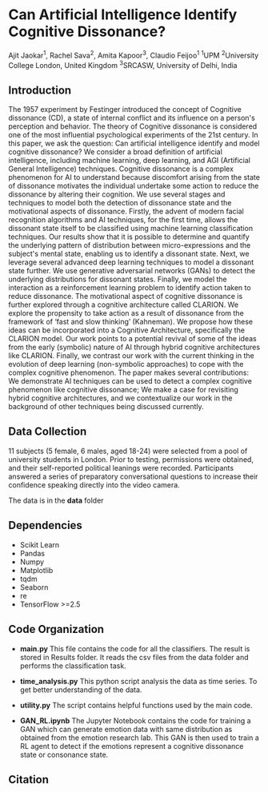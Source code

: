 # Can Artificial Intelligence Identify Cognitive Dissonance?
Ajit Jaokar<sup>1</sup>, Rachel Sava<sup>2</sup>, Amita Kapoor<sup>3</sup>, Claudio Feijoo<sup>1</sup>
<sup>1</sup>UPM
<sup>2</sup>University College London, United Kingdom
<sup>3</sup>SRCASW, University of Delhi, India



## Introduction
The 1957 experiment by Festinger introduced the concept of Cognitive dissonance (CD), a state of internal conflict and its influence on a person's perception and behavior.  The theory of Cognitive dissonance is considered one of the most influential psychological experiments of the 21st century. In this paper, we ask the question: Can artificial intelligence identify and model cognitive dissonance? We consider a broad definition of artificial intelligence, including machine learning, deep learning, and AGI (Artificial General Intelligence) techniques. Cognitive dissonance is a complex phenomenon for AI to understand because discomfort arising from the state of dissonance motivates the individual undertake some action to reduce the dissonance by altering their cognition. We use several stages and techniques to model both the detection of dissonance state and the motivational aspects of dissonance. 
Firstly, the advent of modern facial recognition algorithms and AI techniques, for the first time, allows the dissonant state itself to be classified using machine learning classification techniques. Our results show that it is possible to determine and quantify the underlying pattern of distribution between micro-expressions and the subject's mental state, enabling us to identify a dissonant state. Next, we leverage several advanced deep learning techniques to model a dissonant state further. We use generative adversarial networks (GANs) to detect the underlying distributions for dissonant states. Finally, we model the interaction as a reinforcement learning problem to identify action taken to reduce dissonance. 
The motivational aspect of cognitive dissonance is further explored through a cognitive architecture called CLARION. We explore the propensity to take action as a result of dissonance from the framework of ‘fast and slow thinking’ (Kahneman). We propose how these ideas can be incorporated into a Cognitive Architecture, specifically the CLARION model. Our work points to a potential revival of some of the ideas from the early (symbolic) nature of AI through hybrid cognitive architectures like CLARION. Finally, we contrast our work with the current thinking in the evolution of deep learning (non-symbolic approaches) to cope with the complex cognitive phenomenon. 
The paper makes several contributions: We demonstrate AI techniques can be used to detect a complex cognitive phenomenon like cognitive dissonance; We make a case for revisiting hybrid cognitive architectures, and we contextualize our work in the background of other techniques being discussed currently.

## Data Collection

11 subjects (5 female, 6 males, aged 18-24) were selected from a pool of university students in London. Prior to testing, permissions were obtained, and their self-reported political leanings were recorded. Participants answered a series of preparatory conversational questions to increase their confidence speaking directly into the video camera. 

The data is in the **data** folder

## Dependencies
* Scikit Learn
* Pandas
* Numpy
* Matplotlib
* tqdm
* Seaborn
* re
* TensorFlow >=2.5

## Code Organization

* **main.py** This file contains the code for all the classifiers. The result is stored in Results folder. It reads the csv files from the data folder and performs the classification task.

* **time_analysis.py** This python script analysis the data as time series. To get better understanding of the data.

* **utility.py** The script contains helpful functions used by the main code.

* **GAN_RL.ipynb** The Jupyter Notebook contains the code for training a GAN which can generate emotion data with same distribution as obtained from the emotion research lab. This GAN is then used to train a RL agent to detect if the emotions represent a cognitive dissonance state or consonance state.


## Citation


 



